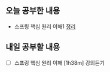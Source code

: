 ## 오늘 공부한 내용
- 스프링 핵심 원리 이해1 [정리](https://github.com/Kuuuna98/TIL/blob/main/Spring/2_%EC%8A%A4%ED%94%84%EB%A7%81%20%ED%95%B5%EC%8B%AC%20%EC%9B%90%EB%A6%AC%20%EC%9D%B4%ED%95%B41.md)
## 내일 공부할 내용
- [ ] 스프링 핵심 원리 이해 [1h38m] 강의듣기 
